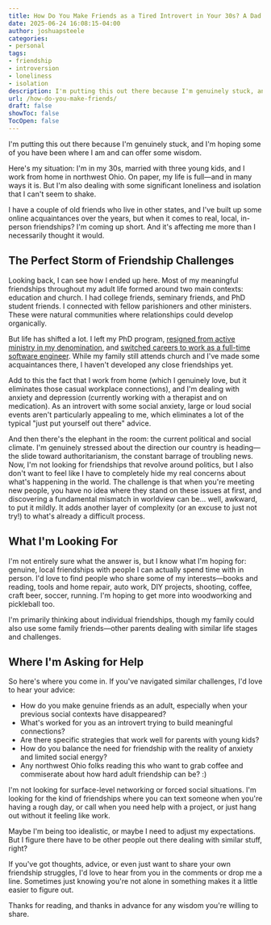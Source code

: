 ```yaml
---
title: How Do You Make Friends as a Tired Introvert in Your 30s? A Dad's Honest Ask for Advice
date: 2025-06-24 16:08:15-04:00
author: joshuapsteele
categories:
- personal
tags:
- friendship
- introversion
- loneliness
- isolation
description: I'm putting this out there because I'm genuinely stuck, and I'm hoping some of you have been where I am and can offer some wisdom.
url: /how-do-you-make-friends/
draft: false
showToc: false
TocOpen: false
---
```

I'm putting this out there because I'm genuinely stuck, and I'm hoping some of you have been where I am and can offer some wisdom.

Here's my situation: I'm in my 30s, married with three young kids, and I work from home in northwest Ohio. On paper, my life is full—and in many ways it is. But I'm also dealing with some significant loneliness and isolation that I can't seem to shake.

I have a couple of old friends who live in other states, and I've built up some online acquaintances over the years, but when it comes to real, local, in-person friendships? I'm coming up short. And it's affecting me more than I necessarily thought it would.

## The Perfect Storm of Friendship Challenges

Looking back, I can see how I ended up here. Most of my meaningful friendships throughout my adult life formed around two main contexts: education and church. I had college friends, seminary friends, and PhD student friends. I connected with fellow parishioners and other ministers. These were natural communities where relationships could develop organically.

But life has shifted a lot. I left my PhD program, [resigned from active ministry in my denomination](/im-resigning-from-ordained-ministry-in-the-anglican-church-in-north-america/), and [switched careers to work as a full-time software engineer](/my-coding-bootcamp-journey-how-a-pastor-became-a-programmer/). While my family still attends church and I've made some acquaintances there, I haven't developed any close friendships yet.

Add to this the fact that I work from home (which I genuinely love, but it eliminates those casual workplace connections), and I'm dealing with anxiety and depression (currently working with a therapist and on medication). As an introvert with some social anxiety, large or loud social events aren't particularly appealing to me, which eliminates a lot of the typical "just put yourself out there" advice.

And then there's the elephant in the room: the current political and social climate. I'm genuinely stressed about the direction our country is heading—the slide toward authoritarianism, the constant barrage of troubling news. Now, I'm not looking for friendships that revolve around politics, but I also don't want to feel like I have to completely hide my real concerns about what's happening in the world. The challenge is that when you're meeting new people, you have no idea where they stand on these issues at first, and discovering a fundamental mismatch in worldview can be... well, awkward, to put it mildly. It adds another layer of complexity (or an excuse to just not try!) to what's already a difficult process.

## What I'm Looking For

I'm not entirely sure what the answer is, but I know what I'm hoping for: genuine, local friendships with people I can actually spend time with in person. I'd love to find people who share some of my interests—books and reading, tools and home repair, auto work, DIY projects, shooting, coffee, craft beer, soccer, running. I'm hoping to get more into woodworking and pickleball too.

I'm primarily thinking about individual friendships, though my family could also use some family friends—other parents dealing with similar life stages and challenges.

## Where I'm Asking for Help

So here's where you come in. If you've navigated similar challenges, I'd love to hear your advice:

- How do you make genuine friends as an adult, especially when your previous social contexts have disappeared?
- What's worked for you as an introvert trying to build meaningful connections?
- Are there specific strategies that work well for parents with young kids?
- How do you balance the need for friendship with the reality of anxiety and limited social energy?
- Any northwest Ohio folks reading this who want to grab coffee and commiserate about how hard adult friendship can be? :)

I'm not looking for surface-level networking or forced social situations. I'm looking for the kind of friendships where you can text someone when you're having a rough day, or call when you need help with a project, or just hang out without it feeling like work.

Maybe I'm being too idealistic, or maybe I need to adjust my expectations. But I figure there have to be other people out there dealing with similar stuff, right?

If you've got thoughts, advice, or even just want to share your own friendship struggles, I'd love to hear from you in the comments or drop me a line. Sometimes just knowing you're not alone in something makes it a little easier to figure out.

Thanks for reading, and thanks in advance for any wisdom you're willing to share.